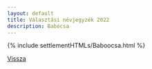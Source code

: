 ```yaml
---
layout: default
title: Választási névjegyzék 2022
description: Babócsa
---
```


{% include settlementHTMLs/Baboocsa.html %}

[Vissza](./)
